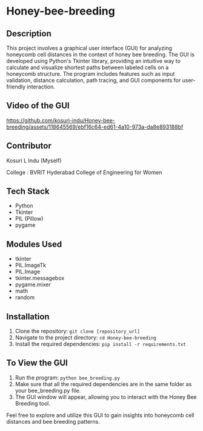 # Honey-bee-breeding

## Description
This project involves a graphical user interface (GUI) for analyzing honeycomb cell distances in the context of honey bee breeding. The GUI is developed using Python's Tkinter library, providing an intuitive way to calculate and visualize shortest paths between labeled cells on a honeycomb structure. The program includes features such as input validation, distance calculation, path tracing, and GUI components for user-friendly interaction. 

## Video of the GUI
https://github.com/kosuri-indu/Honey-bee-breeding/assets/118645569/ebf16c64-ed61-4a10-973a-da8e893188bf

## Contributor
Kosuri L Indu (Myself)

College : BVRIT Hyderabad College of Engineering for Women
  
## Tech Stack
- Python
- Tkinter
- PIL (Pillow)
- pygame

## Modules Used
- tkinter
- PIL.ImageTk
- PIL.Image
- tkinter.messagebox
- pygame.mixer
- math
- random

## Installation
1. Clone the repository: `git clone [repository_url]`
2. Navigate to the project directory: `cd Honey-bee-breeding`
3. Install the required dependencies: `pip install -r requirements.txt`

## To View the GUI
1. Run the program: `python bee_breeding.py`
2. Make sure that all the required dependencies are in the same folder as your bee_breeding.py file.
3. The GUI window will appear, allowing you to interact with the Honey Bee Breeding tool.


Feel free to explore and utilize this GUI to gain insights into honeycomb cell distances and bee breeding patterns.

